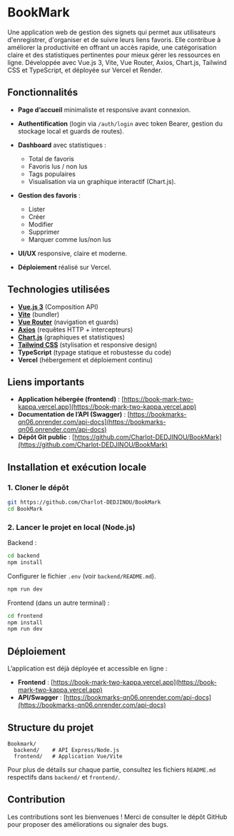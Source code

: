 # BookMark

Une application web de gestion des signets qui permet aux utilisateurs d'enregistrer, d'organiser et de suivre leurs liens favoris. Elle contribue à améliorer la productivité en offrant un accès rapide, une catégorisation claire et des statistiques pertinentes pour mieux gérer les ressources en ligne. Développée avec Vue.js 3, Vite, Vue Router, Axios, Chart.js, Tailwind CSS et TypeScript, et déployée sur Vercel et Render.

## Fonctionnalités

* **Page d’accueil** minimaliste et responsive avant connexion.
* **Authentification** (login via `/auth/login` avec token Bearer, gestion du stockage local et guards de routes).
* **Dashboard** avec statistiques :

  * Total de favoris
  * Favoris lus / non lus
  * Tags populaires
  * Visualisation via un graphique interactif (Chart.js).
* **Gestion des favoris** :

  * Lister
  * Créer
  * Modifier
  * Supprimer
  * Marquer comme lus/non lus
* **UI/UX** responsive, claire et moderne.
* **Déploiement** réalisé sur Vercel.

## Technologies utilisées

* **[Vue.js 3](https://vuejs.org/)** (Composition API)
* **[Vite](https://vitejs.dev/)** (bundler)
* **[Vue Router](https://router.vuejs.org/)** (navigation et guards)
* **[Axios](https://axios-http.com/)** (requêtes HTTP + intercepteurs)
* **[Chart.js](https://www.chartjs.org/)** (graphiques et statistiques)
* **[Tailwind CSS](https://tailwindcss.com/)** (stylisation et responsive design)
* **TypeScript** (typage statique et robustesse du code)
* **Vercel** (hébergement et déploiement continu)

## Liens importants

- **Application hébergée (frontend)** : [https://book-mark-two-kappa.vercel.app](https://book-mark-two-kappa.vercel.app)
- **Documentation de l’API (Swagger)** : [https://bookmarks-qn06.onrender.com/api-docs](https://bookmarks-qn06.onrender.com/api-docs)
- **Dépôt Git public** : [https://github.com/Charlot-DEDJINOU/BookMark](https://github.com/Charlot-DEDJINOU/BookMark)

## Installation et exécution locale

### 1. Cloner le dépôt

```bash
git https://github.com/Charlot-DEDJINOU/BookMark
cd BookMark
```

### 2. Lancer le projet en local (Node.js)

Backend :
```bash
cd backend
npm install
```
Configurer le fichier `.env` (voir `backend/README.md`).
```bash
npm run dev
```
Frontend (dans un autre terminal) :
```bash
cd frontend
npm install
npm run dev
```

## Déploiement

L’application est déjà déployée et accessible en ligne :

- **Frontend** : [https://book-mark-two-kappa.vercel.app](https://book-mark-two-kappa.vercel.app)
- **API/Swagger** : [https://bookmarks-qn06.onrender.com/api-docs](https://bookmarks-qn06.onrender.com/api-docs)

## Structure du projet

```
Bookmark/
  backend/    # API Express/Node.js
  frontend/   # Application Vue/Vite
```

Pour plus de détails sur chaque partie, consultez les fichiers `README.md` respectifs dans `backend/` et `frontend/`.

## Contribution

Les contributions sont les bienvenues ! Merci de consulter le dépôt GitHub pour proposer des améliorations ou signaler des bugs.